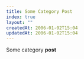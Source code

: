 ```yaml
---
title: Some Category Post
index: true
layout: ""
createdAt: 2006-01-02T15:04
updatedAt: 2006-01-02T15:04
---
```

Some category **post**
